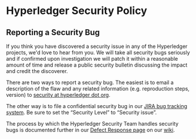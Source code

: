 # Hyperledger Security Policy

## Reporting a Security Bug

If you think you have discovered a security issue in any of the Hyperledger projects, we'd love to hear from you. We will take all security bugs seriously and if confirmed upon investigation we will patch it within a reasonable amount of time and release a public security bulletin discussing the impact and credit the discoverer.

There are two ways to report a security bug. The easiest is to email a description of the flaw and any related information (e.g. reproduction steps, version) to [security at hyperledger dot org](mailto:security@hyperledger.org).

The other way is to file a confidential security bug in our [JIRA bug tracking system](https://jira.hyperledger.org). Be sure to set the “Security Level” to “Security issue”.

The process by which the Hyperledger Security Team handles security bugs is documented further in our [Defect Response page](https://wiki.hyperledger.org/display/SEC/Defect.Response) on our [wiki](https://wiki.hyperledger.org).
